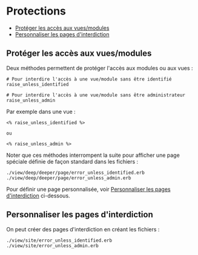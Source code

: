 # Protections

* [Protéger les accès aux vues/modules](#protegeraccesavue)
* [Personnaliser les pages d'interdiction](#personnaliserpageraise)


<a name='protegeraccesavue'></a>

## Protéger les accès aux vues/modules

Deux méthodes permettent de protéger l'accès aux modules ou aux vues :

    # Pour interdire l'accès à une vue/module sans être identifié
    raise_unless_identified

    # Pour interdire l'accès à une vue/module sans être administrateur
    raise_unless_admin


Par exemple dans une vue :

    <% raise_unless_identified %>

    ou

    <% raise_unless_admin %>

Noter que ces méthodes interrompent la suite pour afficher une page spéciale définie de façon standard dans les fichiers :

    ./view/deep/deeper/page/error_unless_identified.erb
    ./view/deep/deeper/page/error_unless_admin.erb

Pour définir une page personnalisée, voir [Personnaliser les pages d'interdiction](#personnaliserpageraise) ci-dessous.

<a name='personnaliserpageraise'></a>

## Personnaliser les pages d'interdiction

On peut créer des pages d'interdiction en créant les fichiers :

    ./view/site/error_unless_identified.erb
    ./view/site/error_unless_admin.erb
